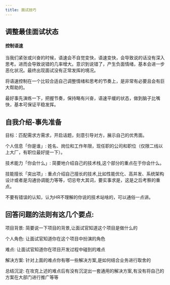 ```yaml
---
title: 面试技巧
---
```


## 调整最佳面试状态
#### 控制语速
当我们紧张或兴奋的时候，语速会不自觉变快，语速变快，会导致说的话没有深入思考。进而会导致说错的几率增大。意识到说错了，产生负面情绪，基本会进一步恶化状况。最终出现面试没有正常发挥的境况。


将语速控制在一个比较合适自己调整情绪和思考的节奏上，是非常有必要且会有巨大帮助的。


最好事先演练一下，把握节奏，保持略有兴奋，语速平缓的状态，做到脑子比嘴快，基本可保证平稳发挥。

## 自我介绍-事先准备

目标：匹配需求方需求，开启话题，刻意引导对方，展示自己的优秀面。


个人信息「你是谁」: 姓名、岗位和工作年限，现任职的公司和职位（仅限二线以上大厂，有职位最好提一下）。


技术能力「你会什么」: 简要地介绍自己的技术栈,这个部分的重点在于你会什么。


技能擅长「突出项」: 重点介绍自己擅长的技术,比如性能优化、高并发、系统架构设计或者是沟通协调能力等等，切忌夸大其词，要实事求是，这是之后考察的重点。


不要有错误的认知，认为HR不理解的你说的技术站啥的，可以通俗一点讲。


## 回答问题的法则有这几个要点:

项目背景: 简要说一下项目的背景,让面试官知道这个项目是做什么的


个人角色: 让面试官知道你在这个项目中扮演的角色


难点: 让面试官知道你在项目开发过程中碰到的难点


解决方案: 针对上面的难点你有哪一些解决方案,是如何结合业务进行取舍的


总结沉淀: 在攻克上述的难点后有没有沉淀出一套通用的解决方案,有没有将自己的方案在大部门进行推广等等